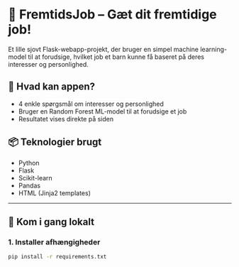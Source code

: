 # 🌟 FremtidsJob – Gæt dit fremtidige job!

Et lille sjovt Flask-webapp-projekt, der bruger en simpel machine learning-model til at forudsige, hvilket job et barn kunne få baseret på deres interesser og personlighed.

## 🧠 Hvad kan appen?

- 4 enkle spørgsmål om interesser og personlighed
- Bruger en Random Forest ML-model til at forudsige et job
- Resultatet vises direkte på siden

## 📦 Teknologier brugt

- Python
- Flask
- Scikit-learn
- Pandas
- HTML (Jinja2 templates)

---

## 🚀 Kom i gang lokalt

### 1. Installer afhængigheder

```bash
pip install -r requirements.txt
